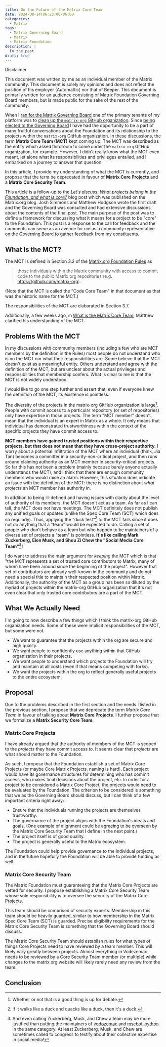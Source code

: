 ```yaml
---
title: On the Future of the Matrix Core Team
date: 2024-08-14T06:25:00-06:00
categories:
  - Matrix
tags:
  - Matrix Governing Board
  - Matrix
  - Matrix Foundation
description: |
  In the past
draft: true
---
```


<div class="admonition important">
<p class="first admonition-title">Disclaimer</p>
<p class="last">

This document was written by me as an individual member of the Matrix community.
This document is solely my opinions and does not reflect the position of his
employer (Automattic) nor that of Beeper. This document is primarily written for
an audience consisting of Matrix Foundation Governing Board members, but is made
public for the sake of the rest of the community.

</p>
</div>

When I
[ran for the Matrix Governing Board]({{<ref"./2024-matrix-governing-board.md">}})
one of the primary tenants of my platform was to
[clean up the `matrix-org` GitHub
organization]({{<ref"./2024-matrix-governing-board.md#clean-up-the-matrix-org-github-organization">}}).
Since
[being elected to the Governing Board](https://matrix.org/blog/2024/06/election-results/)
I have had the opportunity to be a part of many fruitful conversations about the
Foundation and its relationship to the projects within the `matrix-org` GitHub
organization. In these discussions, the term **Matrix Core Team (MCT)** kept
coming up. The MCT was described as the entity which asked thirdroom to come
under the `matrix-org` GitHub organization, for example. However, I didn't
really know what the MCT even meant, let alone what its responsibilities and
privileges entailed, and I embarked on a journey to answer that question.

In this article, I provide my understanding of what the MCT is currently, and
propose that the term be deprecated in favour of **Matrix Core Projects** and a
**Matrix Core Security Team**.

This article is a follow-up to the
[_Let's discuss: What projects belong in the Foundation, and what is core?_](TODO)
blog post which was published on the Matrix.org blog. Josh Simmons and Matthew
Hodgson wrote the first draft and the Governing Board was consulted and had
extensive discussions about the contents of the final post. The main purpose of
the post was to define a framework for discussing what it means for a project to
be "core" to the Foundation. This post is a response to the call for feedback
and the comments can serve as an avenue for me as a community representative on
the Governing Board to gather feedback from my constituents.

## What Is the MCT?

The MCT is defined in Section 3.2 of the
[<i class="fa fa-file-pdf-o"></i> Matrix.org Foundation Rules](https://matrix.org/media/2019-06-10%20-%20Matrix.org%20Foundation%20CIC%20Rules.pdf)
as

> those individuals within the Matrix community with access to commit code to
> the public Matrix.org repositories (e.g. <https://github.com/matrix-org>).

(Note that the MCT is called the "Code Core Team" in that document as that was
the historic name for the MCT.)

The responsibilities of the MCT are elaborated in Section 3.7.

Additionally, a few weeks ago, in
[<i class="fa fa-file-word-o"></i> What is the Matrix Core
Team](https://docs.google.com/document/d/1zMMSjUD2JUFl4jlc6QJfgNMkz-iyBwKvITLmVpJ2zyw/edit#heading=h.6pghk146f3si),
Matthew clarified his understanding of the MCT.

## Problems With the MCT

In my discussions with community members (including a few who are MCT members by
the definition in the Rules) most people do not understand who is on the MCT nor
what their responsibilities are. Some believe that the MCT doesn't exist as a
meaningful entity. Others understand and agree with the definition of the MCT,
but are unclear about the actual privileges and responsibilities that membership
confers. What is clear to me is that the MCT is not widely understood.

I would like to go one step further and assert that, even if everyone knew the
definition of the MCT, its existence is pointless.

The diversity of the projects in the matrix-org GitHub organization is
large[^1]. People with commit access to a particular repository (or set of
repositories) only have expertise in those projects. The term "MCT member"
doesn't mean that the individual is an expert in Matrix as a whole. It only
means that individual has demonstrated trustworthiness within the context of the
specific projects they have commit access to.

[^1]: Whether or not that is a good thing is up for debate.

**MCT members have gained trusted positions within their respective projects,
but that does not mean that they have cross-project authority.** I worry about a
potential infiltration of the MCT where an individual (think, Jia Tan) becomes a
committer in a security-non-critical project, and then runs around claiming
authority as an MCT member in security-critical projects. So far this has not
been a problem (mainly because barely anyone actually understands the MCT), and
I think that there are enough community members who would raise an alarm.
However, this situation does indicate an issue with the definition of the MCT:
there is no distinction about _what projects_ an MCT member has authority in.

In addition to being ill-defined and having issues with clarity about the level
of authority of its members, the MCT doesn't act as a team. As far as I can
tell, the MCT does not have meetings. The MCT definitely does not publish any
unified goals or updates (unlike the Spec Core Team (SCT) which does so
regularly). Thus, applying the "duck test"[^2] to the MCT fails since it does
not do anything that a "team" would be expected to do. Calling a set of people
who don't behave as a team but who happen to be maintainers of a diverse set of
projects a "team" is pointless. **It's like calling Mark Zuckerberg, Elon Musk,
and Shou Zi Chew the "Social Media Core Team"[^3]!**

[^2]: If it walks like a duck and quacks like a duck, then it's a duck.

[^3]: And even calling Zuckerberg, Musk, and Chew a team may be more justified
than putting the maintainers of
[vodozemac](https://github.com/matrix-org/vodozemac) and
[mscbot-python](https://github.com/matrix-org/mscbot-python) in the same
category. At least Zuckerberg, Musk, and Chew are sometimes called to congress
to testify about their collective expertise in social media!

I do want to address the main argument for _keeping_ the MCT which is that "the
MCT represents a set of trusted core contributors to Matrix, many of whom have
been around since the beginning of the project". However that set of
contributors are already well-known in the community and do not need a special
title to maintain their respected position within Matrix. Additionally, the
authority of the MCT as a group has been so diluted by the myriad of projects
within the matrix-org GitHub organization that it's not even clear that only
trusted core contributors are a part of the MCT.

## What We Actually Need

I'm going to now describe a few things which I think the matrix-org GitHub
organization needs. Some of these were implicit responsibilities of the MCT, but
some were not.

- We want to guarantee that the projects within the org are secure and high
  quality.
- We want people to confidently use anything within that GitHub organization in
  their projects.
- We want people to understand which projects the Foundation will try and
  maintain at all costs (even if that means competing with forks).
- We want the projects within the org to reflect generally useful projects to
  the entire ecosystem.

## Proposal

Due to the problems described in the first section and the needs I listed in the
previous section, I propose that we deprecate the term _Matrix Core Team_ in
favour of talking about **Matrix Core Projects**. I further propose that we
formalize a **Matrix Security Core Team**.

### Matrix Core Projects

I have already argued that the authority of members of the MCT is scoped to the
_projects_ they have commit access to. It seems clear that _projects_ are what
should matter to the Foundation.

As such, I propose that the Foundation establish a set of Matrix Core Projects
(or maybe Core Matrix Projects, naming is hard). Each project would have its
governance structures for determining who has commit access, who makes final
decisions about the project, etc. In order for a project to be considered a
Matrix Core Project, the projects would need to be evaluated by the Foundation.
The criterion to be considered is something that we as the Governing Board
should discuss, but I can think of a few important criteria right away:

- Ensure that the individuals running the projects are themselves trustworthy.
- The governance of the project aligns with the Foundation's ideals and goals.
  (One example of alignment could be agreeing to be overseen by the Matrix Core
  Security Team that I define in the next point.)
- The project itself is of good quality.
- The project is generally useful to the Matrix ecosystem.

The Foundation could help provide governance to the individual projects, and in
the future hopefully the Foundation will be able to provide funding as well.

### Matrix Core Security Team

The Matrix Foundation must guaranteeing that the Matrix Core Projects are vetted
for security. I propose establishing a Matrix Core Security Team whose sole
responsibility is to oversee the security of the Matrix Core Projects.

This team should be comprised of security experts. Membership in this team
should be heavily guarded, similar to how membership in the Matrix Spec Core
Team (SCT) is guarded. Precise eligibility requirements for the Matrix Core
Security Team is something that the Governing Board should discuss.

The Matrix Core Security Team should establish rules for what types of things
Core Projects need to have reviewed by a team member. This will likely vary
greatly between projects. Almost everything in Vodezemac needs to be reviewed by
a Core Security Team member (or multiple) while changes to the matrix.org
website will likely rarely need any review from the team.

## Conclusion
